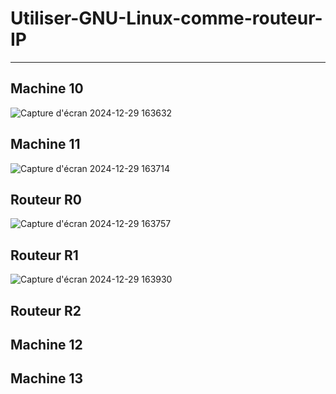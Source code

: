 # Utiliser-GNU-Linux-comme-routeur-IP  
---
## Machine 10  
![Capture d'écran 2024-12-29 163632](https://github.com/user-attachments/assets/c3abb70e-f18c-4e4b-ab15-d66ce6502be4)  


## Machine 11  
![Capture d'écran 2024-12-29 163714](https://github.com/user-attachments/assets/545392a1-2380-438e-9b16-f5c65faae51a)  


## Routeur R0  
![Capture d'écran 2024-12-29 163757](https://github.com/user-attachments/assets/b674da31-0cf7-41d6-9a3f-a922e0184016)  


## Routeur R1  
![Capture d'écran 2024-12-29 163930](https://github.com/user-attachments/assets/84d49114-da5e-401f-b6e2-748b2d353732)  


## Routeur R2  


## Machine 12  



## Machine 13  
